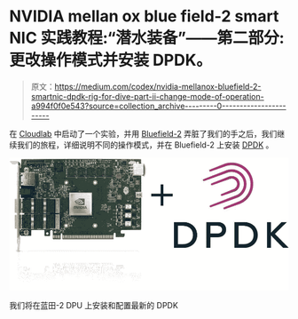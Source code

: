 # NVIDIA mellan ox blue field-2 smart NIC 实践教程:“潜水装备”——第二部分:更改操作模式并安装 DPDK。

> 原文：<https://medium.com/codex/nvidia-mellanox-bluefield-2-smartnic-dpdk-rig-for-dive-part-ii-change-mode-of-operation-a994f0f0e543?source=collection_archive---------0----------------------->

在 [Cloudlab](https://www.cloudlab.us) 中启动了一个实验，并用 [Bluefield-2](https://www.nvidia.com/en-sg/networking/products/data-processing-unit/) 弄脏了我们的手之后，我们继续我们的旅程，详细说明不同的操作模式，并在 Bluefield-2 上安装 [DPDK](https://www.dpdk.org/) 。

![](img/3b684c0c4f6ee372b83723ce2f0d79c0.png)

我们将在蓝田-2 DPU 上安装和配置最新的 DPDK